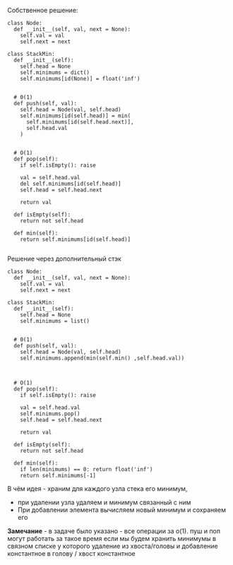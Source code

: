 Собственное решение:
```python3
class Node:
  def __init__(self, val, next = None):
    self.val = val
    self.next = next

class StackMin:
  def __init__(self):
    self.head = None
    self.minimums = dict()
    self.minimums[id(None)] = float('inf')


  # 0(1)
  def push(self, val):
    self.head = Node(val, self.head)
    self.minimums[id(self.head)] = min(
      self.minimums[id(self.head.next)], 
      self.head.val
    )

  
  # O(1)
  def pop(self):
    if self.isEmpty(): raise
    
    val = self.head.val
    del self.minimums[id(self.head)]
    self.head = self.head.next

    return val
	
  def isEmpty(self):
    return not self.head

  def min(self):
    return self.minimums[id(self.head)]


```
Решение через дополнительный стэк
```python3
class Node:
  def __init__(self, val, next = None):
    self.val = val
    self.next = next

class StackMin:
  def __init__(self):
    self.head = None
    self.minimums = list()


  # 0(1)
  def push(self, val):
    self.head = Node(val, self.head)
    self.minimums.append(min(self.min() ,self.head.val))
    	

  
  # O(1)
  def pop(self):
    if self.isEmpty(): raise
    
    val = self.head.val
    self.minimums.pop()
    self.head = self.head.next

    return val
	
  def isEmpty(self):
    return not self.head

  def min(self):
    if len(minimums) == 0: return float('inf')
    return self.minimums[-1]
```
В чём идея - храним для каждого узла стека его минимум,
- при удалении узла удаляем и минимум связанный с ним
- При добавлении элемента вычисляем новый минимум и сохраняем его


**Замечание** - в задаче было указано - все операции за о(1). пуш и поп могут работать за такое время если мы будем хранить минимумы в связном списке у которого удаление из хвоста/головы и добавление константное в голову / хвост константное
